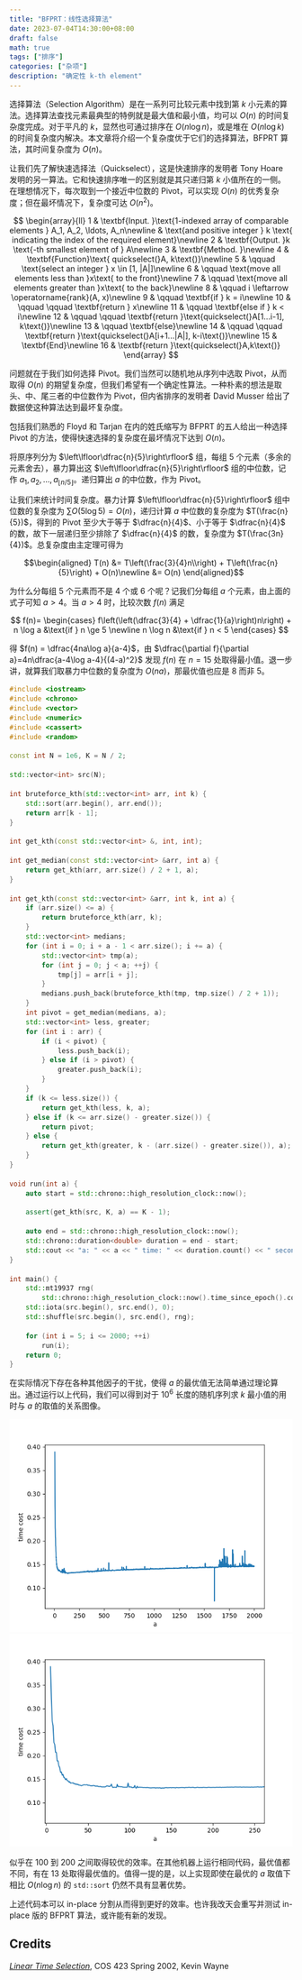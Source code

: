 ```yaml
---
title: "BFPRT：线性选择算法"
date: 2023-07-04T14:30:00+08:00
draft: false
math: true
tags: ["排序"]
categories: ["杂项"]
description: "确定性 k-th element"
---
```


选择算法（Selection Algorithm）是在一系列可比较元素中找到第 $k$ 小元素的算法。选择算法查找元素最典型的特例就是最大值和最小值，均可以 $O(n)$ 的时间复杂度完成。对于平凡的 $k$，显然也可通过排序在 $O(n \log n)$，或是堆在 $O(n \log k)$ 的时间复杂度内解决。本文章将介绍一个复杂度优于它们的选择算法，BFPRT 算法，其时间复杂度为 $O(n)$。

让我们先了解快速选择法（Quickselect），这是快速排序的发明者 Tony Hoare 发明的另一算法。它和快速排序唯一的区别就是其只递归第 $k$ 小值所在的一侧。在理想情况下，每次取到一个接近中位数的 Pivot，可以实现 $O(n)$ 的优秀复杂度；但在最坏情况下，复杂度可达 $O(n^2)$。

$$
\begin{array}{ll}
1 & \textbf{Input. }\text{1-indexed array of comparable elements } A_1, A_2, \ldots, A_n\newline
& \text{and positive integer } k \text{ indicating the index of the required element}\newline
2 & \textbf{Output. }k \text{-th smallest element of } A\newline
3 & \textbf{Method. }\newline
4 & \textbf{Function}\text{ quickselect(}A, k\text{)}\newline
5 & \qquad \text{select an integer } x \in [1, |A|]\newline
6 & \qquad \text{move all elements less than }x\text{ to the front}\newline
7 & \qquad \text{move all elements greater than }x\text{ to the back}\newline
8 & \qquad i \leftarrow \operatorname{rank}(A, x)\newline
9 & \qquad \textbf{if } k = i\newline
10 & \qquad \qquad \textbf{return } x\newline
11 & \qquad \textbf{else if } k < i\newline
12 & \qquad \qquad \textbf{return }\text{quickselect(}A[1...i-1], k\text{)}\newline
13 & \qquad \textbf{else}\newline
14 & \qquad \qquad \textbf{return }\text{quickselect(}A[i+1...|A|], k-i\text{)}\newline
15 & \textbf{End}\newline
16 & \textbf{return }\text{quickselect(}A,k\text{)}
\end{array}
$$

问题就在于我们如何选择 Pivot。我们当然可以随机地从序列中选取 Pivot，从而取得 $O(n)$ 的期望复杂度，但我们希望有一个确定性算法。一种朴素的想法是取头、中、尾三者的中位数作为 Pivot，但内省排序的发明者 David Musser 给出了数据使这种算法达到最坏复杂度。

包括我们熟悉的 Floyd 和 Tarjan 在内的姓氏缩写为 BFPRT 的五人给出一种选择 Pivot 的方法，使得快速选择的复杂度在最坏情况下达到 $O(n)$。

将原序列分为 $\left\lfloor\dfrac{n}{5}\right\rfloor$ 组，每组 $5$ 个元素（多余的元素舍去），暴力算出这 $\left\lfloor\dfrac{n}{5}\right\rfloor$ 组的中位数，记作 $a_1, a_2, \ldots, a_{\lfloor n/5 \rfloor}$。递归算出 $a$ 的中位数，作为 Pivot。

让我们来统计时间复杂度。暴力计算 $\left\lfloor\dfrac{n}{5}\right\rfloor$ 组中位数的复杂度为 $\sum O(5\log 5) = O(n)$，递归计算 $a$ 中位数的复杂度为 $T(\frac{n}{5})$，得到的 Pivot 至少大于等于 $\dfrac{n}{4}$、小于等于 $\dfrac{n}{4}$ 的数，故下一层递归至少排除了 $\dfrac{n}{4}$ 的数，复杂度为 $T(\frac{3n}{4})$。总复杂度由主定理可得为

$$\begin{aligned}
T(n) &= T\left(\frac{3}{4}n\\right) + T\left(\frac{n}{5}\right) + O(n)\newline
&= O(n)
\end{aligned}$$

为什么分每组 $5$ 个元素而不是 $4$ 个或 $6$ 个呢？记我们分每组 $a$ 个元素，由上面的式子可知 $a>4$。当 $a>4$ 时，比较次数 $f(n)$ 满足

$$
f(n)=
\begin{cases}
f\left(\left(\dfrac{3}{4} + \dfrac{1}{a}\right)n\right) + n \log a &\text{if } n \ge 5 \newline
n \log n &\text{if } n < 5
\end{cases}
$$

得 $f(n) = \dfrac{4na\log a}{a-4}$，由 $\dfrac{\partial f}{\partial a}=4n\dfrac{a-4\log a-4}{(4-a)^2}$ 发现 $f(n)$ 在 $n=15$ 处取得最小值。退一步讲，就算我们取暴力中位数的复杂度为 $O(na)$，那最优值也应是 $8$ 而非 $5$。

```cpp
#include <iostream>
#include <chrono>
#include <vector>
#include <numeric>
#include <cassert>
#include <random>

const int N = 1e6, K = N / 2;

std::vector<int> src(N);

int bruteforce_kth(std::vector<int> arr, int k) {
    std::sort(arr.begin(), arr.end());
    return arr[k - 1];
}

int get_kth(const std::vector<int> &, int, int);

int get_median(const std::vector<int> &arr, int a) {
    return get_kth(arr, arr.size() / 2 + 1, a);
}

int get_kth(const std::vector<int> &arr, int k, int a) {
    if (arr.size() <= a) {
        return bruteforce_kth(arr, k);
    }
    std::vector<int> medians;
    for (int i = 0; i + a - 1 < arr.size(); i += a) {
        std::vector<int> tmp(a);
        for (int j = 0; j < a; ++j) {
            tmp[j] = arr[i + j];
        }
        medians.push_back(bruteforce_kth(tmp, tmp.size() / 2 + 1));
    }
    int pivot = get_median(medians, a);
    std::vector<int> less, greater;
    for (int i : arr) {
        if (i < pivot) {
            less.push_back(i);
        } else if (i > pivot) {
            greater.push_back(i);
        }
    }
    if (k <= less.size()) {
        return get_kth(less, k, a);
    } else if (k <= arr.size() - greater.size()) {
        return pivot;
    } else {
        return get_kth(greater, k - (arr.size() - greater.size()), a);
    }
}

void run(int a) {
    auto start = std::chrono::high_resolution_clock::now();

    assert(get_kth(src, K, a) == K - 1);

    auto end = std::chrono::high_resolution_clock::now();
    std::chrono::duration<double> duration = end - start;
    std::cout << "a: " << a << " time: " << duration.count() << " seconds" << std::endl;
}

int main() {
    std::mt19937 rng(
        std::chrono::high_resolution_clock::now().time_since_epoch().count());
    std::iota(src.begin(), src.end(), 0);
    std::shuffle(src.begin(), src.end(), rng);
    
    for (int i = 5; i <= 2000; ++i)
        run(i);
    return 0;
}
```

在实际情况下存在各种其他因子的干扰，使得 $a$ 的最优值无法简单通过理论算出。通过运行以上代码，我们可以得到对于 $10^6$ 长度的随机序列求 $k$ 最小值的用时与 $a$ 的取值的关系图像。

![](/zh/images/bfprt1.png)
![](/zh/images/bfprt2.png)

似乎在 $100$ 到 $200$ 之间取得较优的效率。在其他机器上运行相同代码，最优值都不同，有在 $13$ 处取得最优值的。值得一提的是，以上实现即使在最优的 $a$ 取值下相比 $O(n\log n)$ 的 `std::sort` 仍然不具有显著优势。

上述代码本可以 in-place 分割从而得到更好的效率。也许我改天会重写并测试 in-place 版的 BFPRT 算法，或许能有新的发现。

## Credits

*[Linear Time Selection](https://www.cs.princeton.edu/~wayne/cs423/lectures/selection-4up.pdf)*, COS 423 Spring 2002, Kevin Wayne
